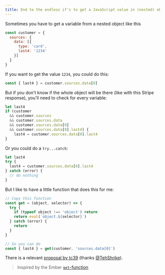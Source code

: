 ```yaml
---
title: End to the endless if's to get a JavaScript value in (nested) objects
---
```


Sometimes you have to get a variable from a nested object like this

```js
const customer = {
  sources: {
    data: [{
      type: 'card',
      last4: '1234'
    }]
  }
}
```

If you want to get the value `1234`, you could do this:

```js
const { last4 } = customer.sources.data[0]
```

But if you don't know if the whole object will be there (like with this Stripe response), you'll need to check for every variable:

```js
let last4
if (customer
  && customer.sources
  && customer.sources.data
  && customer.sources.data[0]
  && customer.sources.data[0].last4) {
    last4 = customer.sources.data[0].last4
}
```

Or you could do a `try...catch`:

```js
let last4
try {
  last4 = customer.sources.data[0].last4
} catch (error) {
  // do nothing
}
```

But I like to have a little function that does this for me:

```js
// Copy this function
const get = (object, selector) => {
  try {
    if (typeof object !== 'object') return
    return eval(`object.${selector}`)
  } catch (error) {
    return
  }
}

// So you can do
const { last4 } = get(customer, 'sources.data[0]')
```

There is a relevant [proposal by tc39](https://github.com/tc39/proposal-optional-chaining) (thanks [@TehShrike](https://twitter.com/TehShrike/status/1058093341861179393)).

> Inspired by the Ember [`get`-function](https://emberjs.com/api/ember/3.5/functions/@ember%2Fobject/get)
